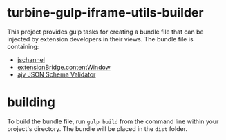 # turbine-gulp-iframe-utils-builder

This project provides gulp tasks for creating a bundle file that can be injected by extension developers in their views. The bundle file is containing:

* [jschannel](https://github.com/mozilla/jschannel)
* [extensionBridge.contentWindow](https://git.corp.adobe.com/reactor/lens-extension-bridge/tree/master/src)
* [ajv JSON Schema Validator](https://github.com/epoberezkin/ajv)

# building
To build the bundle file, run `gulp build` from the command line within your project's directory. The bundle will be placed in the `dist` folder.
